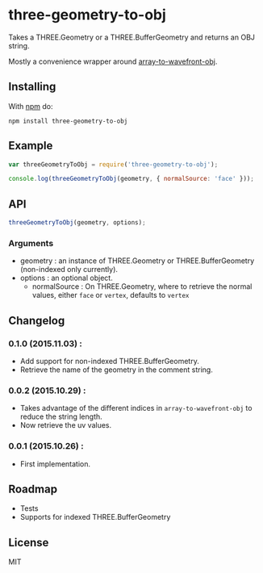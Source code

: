 # three-geometry-to-obj

Takes a THREE.Geometry or a THREE.BufferGeometry and returns an OBJ string.

Mostly a convenience wrapper around [array-to-wavefront-obj](https://www.npmjs.com/package/array-to-wavefront-obj).

## Installing

With [npm](http://npmjs.org) do:

```
npm install three-geometry-to-obj
```

## Example

```js
var threeGeometryToObj = require('three-geometry-to-obj');

console.log(threeGeometryToObj(geometry, { normalSource: 'face' }));
```

## API

```js
threeGeometryToObj(geometry, options);
```

### Arguments

* geometry : an instance of THREE.Geometry or THREE.BufferGeometry (non-indexed only currently).
* options : an optional object.
  * normalSource : On THREE.Geometry, where to retrieve the normal values, either `face` or `vertex`, defaults to `vertex`

## Changelog

### 0.1.0 (2015.11.03) :

* Add support for non-indexed THREE.BufferGeometry.
* Retrieve the name of the geometry in the comment string.

### 0.0.2 (2015.10.29) :

* Takes advantage of the different indices in `array-to-wavefront-obj` to reduce the string length.
* Now retrieve the uv values.

### 0.0.1 (2015.10.26) :

* First implementation.

## Roadmap

* Tests
* Supports for indexed THREE.BufferGeometry

## License

MIT

